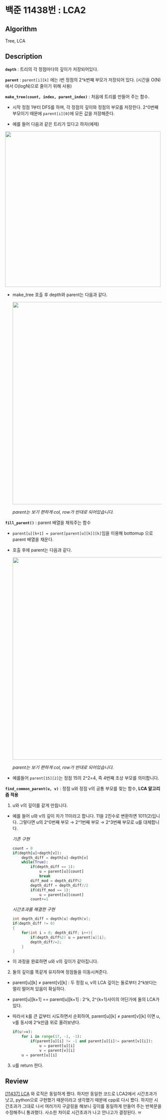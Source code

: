 # 백준 11438번 : LCA2

## Algorithm

Tree, LCA

## Description

**`depth`** : 트리의 각 정점마다의 깊이가 저장되어있다.

**`parent`** : `parent[i][k]` 에는 i번 정점의 2^k번째 부모가 저장되어 있다. (시간을 O(N)에서 O(logN)으로 줄이기 위해 사용)

**`make_tree(count, index, parent_index)`** : 처음에 트리를 만들어 주는 함수.
    
+ 시작 정점 1부터 DFS를 하며, 각 정점의 깊이와 정점의 부모를 저장한다. 2^0번째 부모이기 때문에 `parent[i][0]`에 모든 값을 저장해준다.

+ 예를 들어 다음과 같은 트리가 있다고 하자(예제)
<img src="https://user-images.githubusercontent.com/33089715/109943954-0c5ce100-7d19-11eb-8e0c-13b1e2566e82.png" width="500">

+ make_tree 호출 후 depth와 parent는 다음과 같다.

    <img src="https://user-images.githubusercontent.com/33089715/109944847-fef42680-7d19-11eb-9c53-22f27018f20f.png" width="650">

    *parent는 보기 편하게 col, row가 반대로 되어있습니다.*

**`fill_parent()`** : parent 배열을 채워주는 함수

+ `parent[u][k+1] = parent[parent[u][k]][k]`임을 이용해 bottomup 으로 parent 배열을 채운다.

+ 호출 후에 parent는 다음과 같다.

    <img src="https://user-images.githubusercontent.com/33089715/109945837-fea85b00-7d1a-11eb-8e39-105d9ab6a463.png" width="650">

    *parent는 보기 편하게 col, row가 반대로 되어있습니다.*

+ 예를들어 `parent[15][2]`는 정점 15의 2^2=4, 즉 4번째 조상 부모를 의미합니다.

**`find_common_parent(u, v)`** : 정점 u와 정점 v의 공통 부모를 찾는 함수, **LCA 알고리즘 적용**

1. u와 v의 깊이를 같게 만듭니다. 
    
+ 예를 들어 u와 v의 깊이 차가 11이라고 합니다. 11을 2진수로 변환하면 1011(2)입니다. 그렇다면 u의 2^0번째 부모 → 2^1번째 부모 → 2^3번째 부모로 u를 대체합니다. 
    
    *기존 구현*
    ```python
    count = 0
    if(depth[u]>depth[v]):
        depth_diff = depth[u]-depth[v]
        while(True):
            if(depth_diff == 1):
                u = parent[u][count]
                break
            diff_mod = depth_diff%2
            depth_diff = depth_diff//2
            if(diff_mod == 1):
                u = parent[u][count]
            count+=1
    ```

    *시간초과를 해결한 구현*
    ```cpp
    int depth_diff = depth[u]-depth[v];
    if(depth_diff != 0)
    {
        for(int i = 0; depth_diff; i++){
            if(depth_diff%2) u = parent[u][i];
            depth_diff/=2;
        }
    }
    ```
+ 이 과정을 완료하면 u와 v의 깊이가 같아집니다.

2. 둘의 깊이를 똑같게 유지하며 정점들을 이동시켜준다.
- parent[u][k] ≠ parent[v][k] : 두 정점 u, v의 LCA 깊이는 둘로부터 2^k보다는 멀리 떨어져 있음이 확실하다.
- parent[u][k+1] == parent[u][k+1] : 2^k, 2^{k+1}사이의 어딘가에 둘의 LCA가 있다.
- 따라서 k를 큰 값부터 시도하면서 순회하여, parent[u][k] ≠ parent[v][k] 이면 u, v를 동시에 2^k만큼 위로 올려보낸다.

    ```python
    if(u!=v):
        for i in range(17, -1, -1):
            if(parent[u][i] != -1 and parent[u][i]!= parent[v][i]):
                u = parent[u][i]
                v = parent[v][i]
        u = parent[u][i]
    ```
3. u를 return 한다.

## Review

[[11437] LCA](https://github.com/JungDayoon/AlgorithmStudy/tree/master/BOJ/%5B11437%5D%20LCA/n__aj22) 와 로직은 동일하게 짰다. 하지만 동일한 코드로 LCA2에서 시간초과가 낫고, python으로 구현했기 때문이라고 생각했기 때문에 cpp로 다시 짰다. 하지만 시간초과가 그대로 나서 여러가지 구글링을 해보니 깊이를 동일하게 만들어 주는 반복문을 수정해주니 통과했다.
사소한 차이로 시간초과가 나고 안나고가 결정된다. ㅠ 
